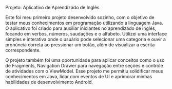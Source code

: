 Projeto: Aplicativo de Aprendizado de Inglês

Este foi meu primeiro projeto desenvolvido sozinho, com o objetivo de testar meus conhecimentos em programação utilizando a linguagem Java. O aplicativo foi criado para auxiliar iniciantes no aprendizado de inglês, focando em verbos, números, saudações e o alfabeto. Utilizei uma interface simples e interativa onde o usuário pode selecionar uma categoria e ouvir a pronúncia correta ao pressionar um botão, além de visualizar a escrita correspondente.

O projeto também foi uma oportunidade para aplicar conceitos como o uso de Fragments, Navigation Drawer para navegação entre seções e controle de atividades com o ViewModel. Esse projeto me permitiu solidificar meus conhecimentos em Java, lidar com eventos de UI e aprimorar minhas habilidades de desenvolvimento Android.

